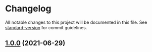 # Changelog

All notable changes to this project will be documented in this file. See [standard-version](https://github.com/conventional-changelog/standard-version) for commit guidelines.

## [1.0.0](https://github.com/Nicolas-dlb/Coinlabs/compare/v1.1.2...v1.0.0) (2021-06-29)
